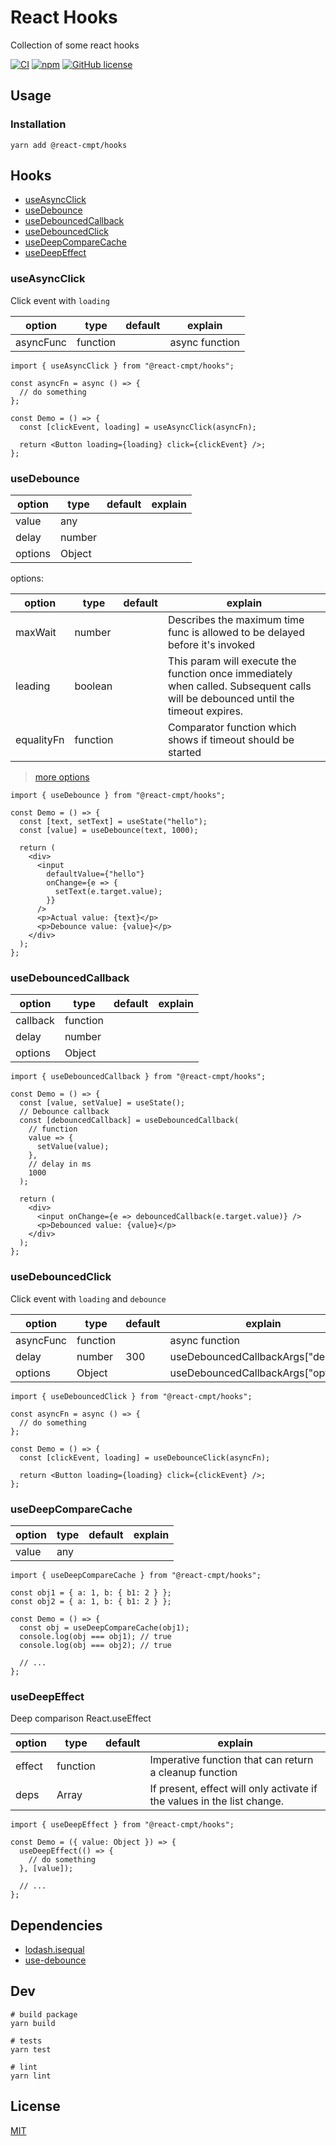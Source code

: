 # React Hooks

Collection of some react hooks

[![CI](https://github.com/jimengio/hooks/workflows/CI/badge.svg?branch=master)](https://github.com/jimengio/hooks/actions?query=workflow%3ACI)
[![npm](https://img.shields.io/npm/v/@jimengio/hooks.svg)](https://www.npmjs.com/package/@jimengio/hooks)
[![GitHub license](https://img.shields.io/github/license/jimengio/hooks)](https://github.com/jimengio/hooks/blob/master/LICENSE)

## Usage

### Installation

```shell
yarn add @react-cmpt/hooks
```

## Hooks

- [useAsyncClick](###useAsyncClick)
- [useDebounce](###useDebounce)
- [useDebouncedCallback](###useDebouncedCallback)
- [useDebouncedClick](###useDebouncedClick)
- [useDeepCompareCache](###useDeepCompareCache)
- [useDeepEffect](###useDeepEffect)

### useAsyncClick

Click event with `loading`

| option    | type     | default | explain        |
| --------- | -------- | ------- | -------------- |
| asyncFunc | function |         | async function |

```tsx
import { useAsyncClick } from "@react-cmpt/hooks";

const asyncFn = async () => {
  // do something
};

const Demo = () => {
  const [clickEvent, loading] = useAsyncClick(asyncFn);

  return <Button loading={loading} click={clickEvent} />;
};
```

### useDebounce

| option  | type   | default | explain |
| ------- | ------ | ------- | ------- |
| value   | any    |         |         |
| delay   | number |         |         |
| options | Object |         |         |

options:

| option     | type     | default | explain                                                                                                                          |
| ---------- | -------- | ------- | -------------------------------------------------------------------------------------------------------------------------------- |
| maxWait    | number   |         | Describes the maximum time func is allowed to be delayed before it's invoked                                                     |
| leading    | boolean  |         | This param will execute the function once immediately when called. Subsequent calls will be debounced until the timeout expires. |
| equalityFn | function |         | Comparator function which shows if timeout should be started                                                                     |

> [more options](https://github.com/xnimorz/use-debounce#options)

```tsx
import { useDebounce } from "@react-cmpt/hooks";

const Demo = () => {
  const [text, setText] = useState("hello");
  const [value] = useDebounce(text, 1000);

  return (
    <div>
      <input
        defaultValue={"hello"}
        onChange={e => {
          setText(e.target.value);
        }}
      />
      <p>Actual value: {text}</p>
      <p>Debounce value: {value}</p>
    </div>
  );
};
```

### useDebouncedCallback

| option   | type     | default | explain |
| -------- | -------- | ------- | ------- |
| callback | function |         |         |
| delay    | number   |         |         |
| options  | Object   |         |         |

```tsx
import { useDebouncedCallback } from "@react-cmpt/hooks";

const Demo = () => {
  const [value, setValue] = useState();
  // Debounce callback
  const [debouncedCallback] = useDebouncedCallback(
    // function
    value => {
      setValue(value);
    },
    // delay in ms
    1000
  );

  return (
    <div>
      <input onChange={e => debouncedCallback(e.target.value)} />
      <p>Debounced value: {value}</p>
    </div>
  );
};
```

### useDebouncedClick

Click event with `loading` and `debounce`

| option    | type     | default | explain                             |
| --------- | -------- | ------- | ----------------------------------- |
| asyncFunc | function |         | async function                      |
| delay     | number   | 300     | useDebouncedCallbackArgs["delay"]   |
| options   | Object   |         | useDebouncedCallbackArgs["options"] |

```tsx
import { useDebouncedClick } from "@react-cmpt/hooks";

const asyncFn = async () => {
  // do something
};

const Demo = () => {
  const [clickEvent, loading] = useDebounceClick(asyncFn);

  return <Button loading={loading} click={clickEvent} />;
};
```

### useDeepCompareCache

| option | type | default | explain |
| ------ | ---- | ------- | ------- |
| value  | any  |         |         |

```tsx
import { useDeepCompareCache } from "@react-cmpt/hooks";

const obj1 = { a: 1, b: { b1: 2 } };
const obj2 = { a: 1, b: { b1: 2 } };

const Demo = () => {
  const obj = useDeepCompareCache(obj1);
  console.log(obj === obj1); // true
  console.log(obj === obj2); // true

  // ...
};
```

### useDeepEffect

Deep comparison React.useEffect

| option | type     | default | explain                                                                 |
| ------ | -------- | ------- | ----------------------------------------------------------------------- |
| effect | function |         | Imperative function that can return a cleanup function                  |
| deps   | Array    |         | If present, effect will only activate if the values in the list change. |

```tsx
import { useDeepEffect } from "@react-cmpt/hooks";

const Demo = ({ value: Object }) => {
  useDeepEffect(() => {
    // do something
  }, [value]);

  // ...
};
```

## Dependencies

- [lodash.isequal](https://github.com/lodash/lodash)
- [use-debounce](https://github.com/xnimorz/use-debounce)

## Dev

```shell
# build package
yarn build

# tests
yarn test

# lint
yarn lint
```

## License

[MIT](./LICENSE)
